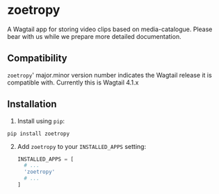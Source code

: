 zoetropy
========

A Wagtail app for storing video clips based on media-catalogue. Please bear with us while we prepare more detailed documentation.

Compatibility
-------------

`zoetropy`' major.minor version number indicates the Wagtail release it is compatible with. Currently this is Wagtail 4.1.x

Installation
------------

1. Install using `pip`:
  ```shell
  pip install zoetropy
  ```
2. Add
   `zoetropy` to your `INSTALLED_APPS` setting:
   ```python
   INSTALLED_APPS = [
     # ...
     'zoetropy'
     # ...
   ]
   ```
